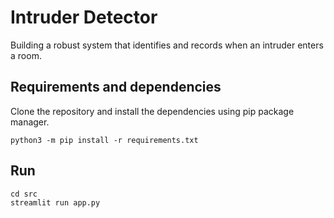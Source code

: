 # Intruder Detector

Building a robust system that identifies and records when an intruder enters a room.

## Requirements and dependencies

Clone the repository and install the dependencies using pip package manager.

```
python3 -m pip install -r requirements.txt
```

## Run

```
cd src
streamlit run app.py
```
